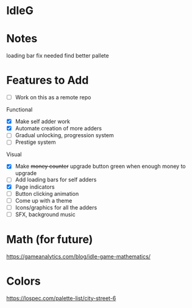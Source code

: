# IdleG
# Notes
loading bar fix needed
find better pallete

# Features to Add
- [ ] Work on this as a remote repo

Functional
- [x] Make self adder work
- [x] Automate creation of more adders
- [ ] Gradual unlocking, progression system 
- [ ] Prestige system

Visual
- [x] Make ~~money counter~~ upgrade button green when enough money to upgrade
- [ ] Add loading bars for self adders
- [X] Page indicators
- [ ] Button clicking animation
- [ ] Come up with a theme
- [ ] Icons/graphics for all the adders
- [ ] SFX, background music

# Math (for future)
https://gameanalytics.com/blog/idle-game-mathematics/

# Colors
https://lospec.com/palette-list/city-street-6